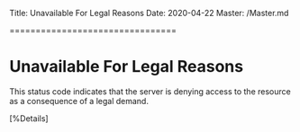 Title: Unavailable For Legal Reasons
Date: 2020-04-22
Master: /Master.md

================================

Unavailable For Legal Reasons
================================

This status code indicates that the server is denying access to the
resource as a consequence of a legal demand.

[%Details]